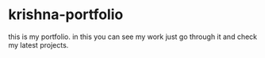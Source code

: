 # krishna-portfolio
this is my portfolio. in this you can see my work just go through it and check my latest projects.

